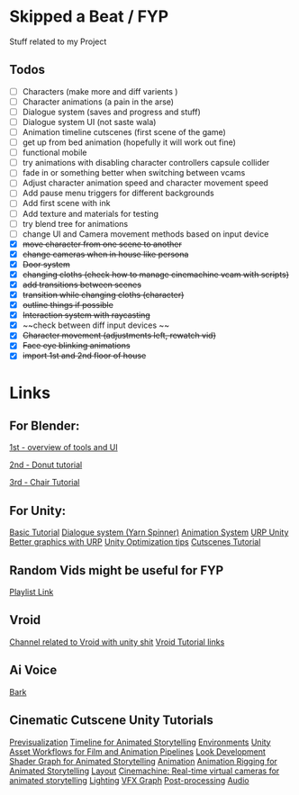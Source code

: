 # Skipped a Beat / FYP
Stuff related to my Project
## Todos
- [ ] Characters (make more and diff varients )
- [ ] Character animations (a pain in the arse)
- [ ] Dialogue system (saves and progress and stuff)
- [ ] Dialogue system UI (not saste wala)
- [ ] Animation timeline cutscenes (first scene of the game)
- [ ] get up from bed animation (hopefully it will work out fine)
- [ ] functional mobile
- [ ] try animations with disabling character controllers capsule collider
- [ ] fade in or something better when switching between vcams
- [ ] Adjust character animation speed and character movement speed
- [ ] Add pause menu triggers for different backgrounds
- [ ] Add first scene with ink
- [ ] Add texture and materials for testing
- [ ] try blend tree for animations
- [ ] change UI and Camera movement methods based on input device
- [x] ~~move character from one scene to another~~
- [x] ~~change cameras when in house like persona~~
- [x] ~~Door system~~
- [x] ~~changing cloths (check how to manage cinemachine vcam with scripts)~~
- [x] ~~add transitions between scenes~~
- [x] ~~transition while changing cloths (character)~~
- [x] ~~outline things if possible~~
- [x] ~~Interaction system with raycasting~~
- [x] ~~check between diff input devices ~~
- [x] ~~Character movement (adjustments left, rewatch vid)~~
- [x] ~~Face eye blinking animations~~
- [x] ~~import 1st and 2nd floor of house~~
# Links

## For Blender:
[1st - overview of tools and UI](https://www.youtube.com/playlist?list=PLa1F2ddGya_-UvuAqHAksYnB0qL9yWDO6)

[2nd - Donut tutorial](https://www.youtube.com/playlist?list=PLjEaoINr3zgFX8ZsChQVQsuDSjEqdWMAD)

[3rd - Chair Tutorial](https://www.youtube.com/playlist?list=PLjEaoINr3zgEL9UjPTLWQhLFAK7wVaRMR)
## For Unity:
[Basic Tutorial](https://www.youtube.com/playlist?list=PLFt_AvWsXl0fnA91TcmkRyhhixX9CO3Lw)
[Dialogue system (Yarn Spinner)](https://www.youtube.com/watch?v=549J0eHE88k)
[Animation System](https://www.youtube.com/playlist?list=PLwyUzJb_FNeTQwyGujWRLqnfKpV-cj-eO)
[URP Unity](https://www.youtube.com/playlist?list=PLX2vGYjWbI0QRLkvupULwSZCPkLyHs-UX)
[Better graphics with URP](https://blog.unity.com/technology/learn-how-to-bring-your-game-graphics-to-life)
[Unity Optimization tips](https://www.reddit.com/r/Unity3D/comments/njrqhu/big_thread_of_optimization_tips/)
[Cutscenes Tutorial](https://create.unity.com/road-to-realtime?utm_source=youtube&utm_medium=social&utm_campaign=film_global_generalpromo_2021-03-24_road-to-real-time)
## Random Vids might be useful for FYP
[Playlist Link](https://www.youtube.com/playlist?list=PLj1U1ZglvjcqwqYPofElz42grSNw3-ipN)
## Vroid
[Channel related to Vroid with unity shit](https://youtube.com/@ReForgeMode)
[Vroid Tutorial links](https://docs.google.com/document/d/1QqNhGyAEmmKGAf_x9WpfdSYcfBJ6BCEcU8CHdkIurQw/edit)
## Ai Voice
[Bark](https://github.com/suno-ai/bark#-usage-in-python)
## Cinematic Cutscene Unity Tutorials
[Previsualization](https://resources.unity.com/media-entertainment-content/road-to-real-time-previsualization)
[Timeline for Animated Storytelling](https://resources.unity.com/media-entertainment-content/timeline-for-animated-storytelling)
[Environments](https://resources.unity.com/media-entertainment-content/r2r-environments)
[Unity Asset Workflows for Film and Animation Pipelines](https://resources.unity.com/media-entertainment-content/r2r-asset-workflows)
[Look Development](https://resources.unity.com/media-entertainment-content/r2r-look-development)
[Shader Graph for Animated Storytelling](https://resources.unity.com/media-entertainment-content/r2r-shader-graph)
[Animation](https://resources.unity.com/media-entertainment-content/r2r-animation)
[Animation Rigging for Animated Storytelling](https://resources.unity.com/media-entertainment-content/r2r-animation-rigging)
[Layout](https://resources.unity.com/media-entertainment-content/road-to-real-time-layout)
[Cinemachine: Real-time virtual cameras for animated storytelling](https://resources.unity.com/media-entertainment-content/road-to-real-time-cinemachine)
[Lighting](https://resources.unity.com/media-entertainment-content/road-to-real-time-lighting)
[VFX Graph](https://resources.unity.com/media-entertainment-content/road-to-real-time-vfx-graph)
[Post-processing](https://resources.unity.com/media-entertainment-content/road-to-real-time-post-processing)
[Audio](https://resources.unity.com/media-entertainment-content/media-entertainmentroad-to-real-time-audio)
